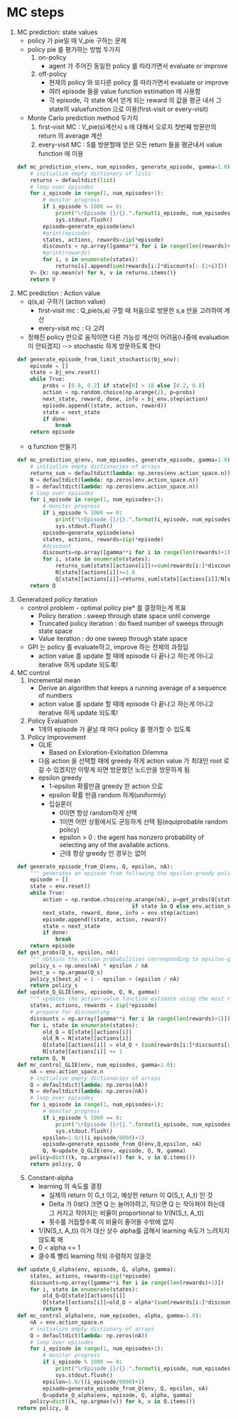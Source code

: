 # MC steps
1. MC prediction: state values
	* policy 가 pie일 때 V_pie 구하는 문제
	* policy pie 를 평가하는 방법 두가지
		1. on-policy
			* agent 가 주어진 동일한 policy 를 따라가면서 evaluate or improve
		2. off-policy
			* 현재의 policy 와 또다른 policy 를 따라가면서 evaluate or improve
			* 여러 episode 들을 value function estimation 에 사용함
			* 각 episode, 각 state 에서 얻게 되는 reward 의 값을 평균 내서 그 state의 valuefunction 으로 이용(first-visit or every-visit)
	* Monte Carlo prediction method 두가지
		1. first-visit MC : V_pie(s)계산시 s 에 대해서 오로지 첫번째 방문만의 return 의 average 계산
		2. every-visit MC : S를 방분할때 얻은 모든 return 들을 평균내서 value function 에 이용
	``` python
	def mc_prediction_v(env, num_episodes, generate_episode, gamma=1.0):
	    # initialize empty dictionary of lists
	    returns = defaultdict(list)
	    # loop over episodes
	    for i_episode in range(1, num_episodes+1):
	        # monitor progress
	        if i_episode % 1000 == 0:
	            print("\rEpisode {}/{}.".format(i_episode, num_episodes), end="")
	            sys.stdout.flush()
	        episode=generate_episode(env)
	        #print(episode)        
	        states, actions, rewards=zip(*episode)
	        discounts = np.array([gamma**i for i in range(len(rewards)+1)])
	        #print(rewards)
	        for i, s in enumerate(states):
	            returns[s].append(sum(rewards[i:]*discounts[:-(1+i)]))
	    V= {k: np.mean(v) for k, v in returns.items()}
	    return V
	```
2. MC prediction : Action value
	* q(s,a) 구하기 (action value)
		* first-visit mc : Q_pie(s,a) 구할 때 처음으로 방문한 s,a 만을 고려하여 계산
		* every-visit mc : 다 고려
	* 정해진 policy 만으로 움직이면 다른 가능성 계산이 어려움(나중에 evaluation 이 안되겠지) --> stochastic 하게 방문하도록 한다
	``` python
	def generate_episode_from_limit_stochastic(bj_env):
	    episode = []
	    state = bj_env.reset()
	    while True:
	        probs = [0.8, 0.2] if state[0] > 18 else [0.2, 0.8]
	        action = np.random.choice(np.arange(2), p=probs)
	        next_state, reward, done, info = bj_env.step(action)
	        episode.append((state, action, reward))
	        state = next_state
	        if done:
	            break
	    return episode
	```
	* q function 만들기
	``` python
	def mc_prediction_q(env, num_episodes, generate_episode, gamma=1.0):
	    # initialize empty dictionaries of arrays
	    returns_sum = defaultdict(lambda: np.zeros(env.action_space.n))
	    N = defaultdict(lambda: np.zeros(env.action_space.n))
	    Q = defaultdict(lambda: np.zeros(env.action_space.n))
	    # loop over episodes
	    for i_episode in range(1, num_episodes+1):
	        # monitor progress
	        if i_episode % 1000 == 0:
	            print("\rEpisode {}/{}.".format(i_episode, num_episodes), end="")
	            sys.stdout.flush()
	        episode=generate_episode(env)
	        states, actions, rewards=zip(*episode)
	        #discount
	        discounts=np.array([gamma**i for i in range(len(rewards)+1)])
	        for i, state in enumerate(states):
	            returns_sum[state][actions[i]]+=sum(rewards[i:]*discounts[:-(1+i)])
	            N[state][actions[i]]+=1.0
	            Q[state][actions[i]]=returns_sum[state][actions[i]]/N[state][actions[i]]
	    return Q
	```
3. Generalized policy iteration
	* control problem - optimal policy pie\* 를 결정하는게 목표
		* Policy iteration : sweep through state space until converge
		* Truncated policy iteration : do fixed number of sweeps through state space
		* Value iteration : do one sweep through state space
	* GPI 는 policy 를 evaluate하고, improve 하는 전체의 과정임
		* action value 를 update 할 때에 episode 다 끝나고 하는게 아니고 iterative 하게 update 되도록!
4. MC control
	1. Incremental mean
		* Derive an algorithm that keeps a running average of a sequence of numbers
		* action value 를 update 할 때에 episode 다 끝나고 하는게 아니고 iterative 하게 update 되도록!
	2. Policy Evaluation
		* 1개의 episode 가 끝날 때 마다 policy 를 평가할 수 있도록
	3. Policy Improvement
		* GLIE
			* Based on Exloration-Exloitation Dilemma
		* 다음 action 을 선택할 때에 greedy 하게 action value 가 최대인 root 로 갈 수 있겠지만 이렇게 되면 방문했던 노드만을 방문하게 됨
		* epsilon greedy
			* 1-epsilon 확률만큼 greedy 한 action 으로
			* epsilon 확률 만큼 random 하게(uniformly)
			* 입실론이 
				* 0이면 항상 random하게 선택
				* 1이면 어떤 상황에서도 균등하게 선택 됨(equiprobable random policy)
				* epsilon > 0 :  the agent has nonzero probability of selecting any of the available actions.
				* 근데 항상 greedy 인 경우는 없어
	``` python
	def generate_episode_from_Q(env, Q, epsilon, nA):
	    """ generates an episode from following the epsilon-greedy policy """
	    episode = []
	    state = env.reset()
	    while True:
	        action = np.random.choice(np.arange(nA), p=get_probs(Q[state], epsilon, nA)) \
	                                    if state in Q else env.action_space.sample()
	        next_state, reward, done, info = env.step(action)
	        episode.append((state, action, reward))
	        state = next_state
	        if done:
	            break
	    return episode
	def get_probs(Q_s, epsilon, nA):
	    """ obtains the action probabilities corresponding to epsilon-greedy policy """
	    policy_s = np.ones(nA) * epsilon / nA
	    best_a = np.argmax(Q_s)
	    policy_s[best_a] = 1 - epsilon + (epsilon / nA)
	    return policy_s
	def update_Q_GLIE(env, episode, Q, N, gamma):
	    """ updates the action-value function estimate using the most recent episode """
	    states, actions, rewards = zip(*episode)
	    # prepare for discounting
	    discounts = np.array([gamma**i for i in range(len(rewards)+1)])
	    for i, state in enumerate(states):
	        old_Q = Q[state][actions[i]] 
	        old_N = N[state][actions[i]]
	        Q[state][actions[i]] = old_Q + (sum(rewards[i:]*discounts[:-(1+i)]) - old_Q)/(old_N+1)
	        N[state][actions[i]] += 1
	    return Q, N
	def mc_control_GLIE(env, num_episodes, gamma=1.0):
	    nA = env.action_space.n
	    # initialize empty dictionaries of arrays
	    Q = defaultdict(lambda: np.zeros(nA))
	    N = defaultdict(lambda: np.zeros(nA))
	    # loop over episodes
	    for i_episode in range(1, num_episodes+1):
	        # monitor progress
	        if i_episode % 1000 == 0:
	            print("\rEpisode {}/{}.".format(i_episode, num_episodes), end="")
	            sys.stdout.flush()
	        epsilon=1.0/((i_episode/8000)+1)
	        episode=generate_episode_from_Q(env,Q,epsilon, nA)
	        Q, N=update_Q_GLIE(env, episode, Q, N, gamma)
	    policy=dict((k, np.argmax(v)) for k, v in Q.items())
	    return policy, Q
	```
	5. Constant-alpha
		* learning 의 속도를 결정
			* 실제의 return 이 G_t 이고, 예상한 return 이 Q(S_t, A_t) 인 것
			* Delta 가 0보다 크면 Q 는 늘어야하고, 작으면 Q 는 작아져야 하는데 그 커지고 작아지는 비율이 proportional to 1/(N(S_t, A_t))
			* 횟수를 거듭할수록 이 비율이 줄어들 수밖에 없지
		* 1/(N(S_t, A_t)) 이거 대신 상수 alpha를 곱해서 learning 속도가 느려지지 않도록 해
		* 0 < alpha <= 1
		* 클수록 빨리 learning 하되 수렴하지 않을것
	```python
	def update_Q_alpha(env, episode, Q, alpha, gamma):
	    states, actions, rewards=zip(*episode)
	    discounts=np.array([gamma**i for i in range(len(rewards)+1)])
	    for i, state in enumerate(states):
	        old_Q=Q[state][actions[i]]
	        Q[state][actions[i]]=old_Q + alpha*(sum(rewards[i:]*discounts[:-(1+i)])-old_Q)
	        return Q
	def mc_control_alpha(env, num_episodes, alpha, gamma=1.0):
	    nA = env.action_space.n
	    # initialize empty dictionary of arrays
	    Q = defaultdict(lambda: np.zeros(nA))
	    # loop over episodes
	    for i_episode in range(1, num_episodes+1):
	        # monitor progress
	        if i_episode % 1000 == 0:
	            print("\rEpisode {}/{}.".format(i_episode, num_episodes), end="")
	            sys.stdout.flush()
	        epsilon=1.0/((i_episode/8000)+1)
	        episode=generate_episode_from_Q(env, Q, epsilon, nA)
	        Q=update_Q_alpha(env, episode, Q, alpha, gamma)
	    policy=dict((k, np.argmax(v)) for k, v in Q.items())
    return policy, Q
	```
